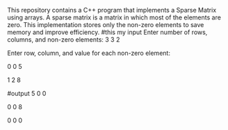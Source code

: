 This repository contains a C++ program that implements a Sparse Matrix using arrays. A sparse matrix is a matrix in which most of the elements are zero. This implementation stores only the non-zero elements to save memory and improve efficiency.
#this my input
Enter number of rows, columns, and non-zero elements: 3 3 2

Enter row, column, and value for each non-zero element:

0 0 5

1 2 8

#output
5 0 0

0 0 8

0 0 0

